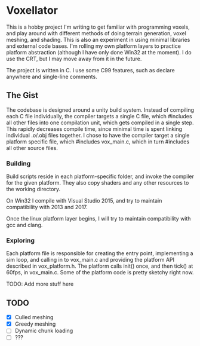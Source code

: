 # Voxellator

This is a hobby project I'm writing to get familiar with programming voxels, and play around
with different methods of doing terrain generation, voxel meshing, and shading.
This is also an experiment in using minimal libraries and external code bases.
I'm rolling my own platform layers to practice platform abstraction (although I have only done
Win32 at the moment). I do use the CRT, but I may move away from it in the future.

The project is written in C. I use some C99 features, such as declare anywhere and single-line comments.

## The Gist

The codebase is designed around a unity build system.
Instead of compiling each C file individually, the compiler targets a single C file, which #includes
all other files into one compilation unit, which gets compiled in a single step.
This rapidly decreases compile time, since minimal time is spent linking individual .o/.obj files together.
I chose to have the compiler target a single platform specific file, which #includes
vox_main.c, which in turn #includes all other source files.

### Building

Build scripts reside in each platform-specific folder, and invoke the compiler for the given platform.
They also copy shaders and any other resources to the working directory.

On Win32 I compile with Visual Studio 2015, and try to maintain compatibility with 2013 and 2017.

Once the linux platform layer begins, I will try to maintain compatibility with gcc and clang.

### Exploring

Each platform file is responsible for creating the entry point, implementing a sim loop, and calling
in to vox_main.c and providing the platform API described in vox_platform.h.
The platform calls init() once, and then tick() at 60fps, in vox_main.c.
Some of the platform code is pretty sketchy right now.

TODO: Add more stuff here

## TODO

- [x] Culled meshing
- [x] Greedy meshing
- [ ] Dynamic chunk loading
- [ ] ???
